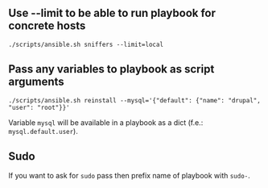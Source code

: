 ## Use --limit to be able to run playbook for concrete hosts

```shell
./scripts/ansible.sh sniffers --limit=local
```

## Pass any variables to playbook as script arguments

```shell
./scripts/ansible.sh reinstall --mysql='{"default": {"name": "drupal", "user": "root"}}'
```

Variable `mysql` will be available in a playbook as a dict (f.e.: `mysql.default.user`).

## Sudo

If you want to ask for `sudo` pass then prefix name of playbook with `sudo-`. 
